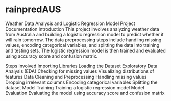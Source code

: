# rainpredAUS
Weather Data Analysis and Logistic Regression Model
Project Documentation
Introduction
This project involves analyzing weather data from Australia and building a logistic regression model to predict whether it will rain tomorrow. The data preprocessing steps include handling missing values, encoding categorical variables, and splitting the data into training and testing sets. The logistic regression model is then trained and evaluated using accuracy score and confusion matrix.

Steps Involved
Importing Libraries
Loading the Dataset
Exploratory Data Analysis (EDA)
Checking for missing values
Visualizing distributions of features
Data Cleaning and Preprocessing
Handling missing values
Dropping irrelevant columns
Encoding categorical variables
Splitting the dataset
Model Training
Training a logistic regression model
Model Evaluation
Evaluating the model using accuracy score and confusion matrix
